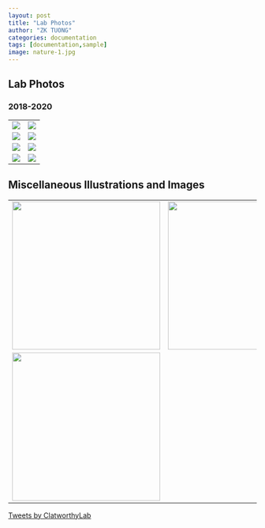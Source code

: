```yaml
---
layout: post
title: "Lab Photos"
author: "ZK TUONG"
categories: documentation
tags: [documentation,sample]
image: nature-1.jpg
---
```

<style>
	input {
		border-top-style: hidden;
		border-right-style: hidden;
		border-left-style: hidden;
		border-bottom-style: groove;
		background-color: #eee;
	}

	.no-outline:focus {
		outline: none;
	}

	table {
		border-collapse: collapse; 
		width: 100%;
		border: 0px;
		margin-right: 300px;
	}	

	table td { border: 0px;
	}

</style>
## Lab Photos

### 2018-2020
<table border="0" cellpadding="0" cellspacing="0"> 
	<tr>
		<td><img src="http://www.med.cam.ac.uk/clatworthy/files/2021/01/IMG_3555-300x225.jpeg"></td>
		<td><img src="http://www.med.cam.ac.uk/clatworthy/files/2021/01/IMG_3545-300x225.jpg"></td>		
	</tr>
	<tr>
		<td><img src="http://www.med.cam.ac.uk/clatworthy/files/2021/01/IMG_3552-300x300.jpeg"></td>
		<td><img src="http://www.med.cam.ac.uk/clatworthy/files/2021/01/IMG_3560-300x225.jpeg"></td>
	</tr>
	<tr>
		<td><img src="http://www.med.cam.ac.uk/clatworthy/files/2021/01/beer-festival-300x225.jpg"></td>
		<td><img src="http://www.med.cam.ac.uk/clatworthy/files/2021/01/gemma-viva-300x225.jpg"></td>
	</tr>
	<tr>
		<td><img src="http://www.med.cam.ac.uk/clatworthy/files/2021/01/riding-viva-300x300.jpg"></td>
		<td><img src="http://www.med.cam.ac.uk/clatworthy/files/2021/01/gem-thesis-226x300.jpg"></td>		
	</tr>	
</table>

## Miscellaneous Illustrations and Images
<table border="0" cellpadding="0" cellspacing="0"> 
	<tr>
		<td><img src="http://www.med.cam.ac.uk/clatworthy/files/2021/01/dandelion.jpg" width="300"></td>
		<td><img src="http://www.med.cam.ac.uk/clatworthy/files/2021/01/Spleen_NR-1.jpg" width="300"></td>		
	</tr>
	<tr>
		<td><img src="http://www.med.cam.ac.uk/clatworthy/files/2021/01/Kidney-2.jpg" width="300"></td>
	</tr>	
</table>


<a class="twitter-timeline" href="https://twitter.com/ClatworthyLab?ref_src=twsrc%5Etfw">Tweets by ClatworthyLab</a> <script async src="https://platform.twitter.com/widgets.js" charset="utf-8"></script>